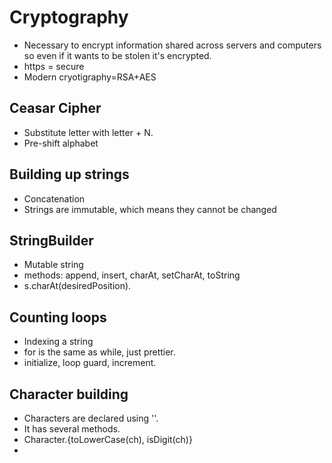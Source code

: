 # Cryptography

- Necessary to encrypt information shared across servers and computers so even if it wants to be stolen it's encrypted.
- https = secure
- Modern cryotigraphy=RSA+AES

## Ceasar Cipher

- Substitute letter with letter + N.
- Pre-shift alphabet

## Building up strings

- Concatenation
- Strings are immutable, which means they cannot be changed

## StringBuilder

- Mutable string
- methods: append, insert, charAt, setCharAt, toString
- s.charAt(desiredPosition).

## Counting loops

- Indexing a string
- for is the same as while, just prettier.
- initialize, loop guard, increment.

## Character building

- Characters are declared using ''.
- It has several methods.
- Character.{toLowerCase(ch), isDigit(ch)}
- 